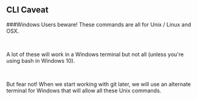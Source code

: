 ##  CLI Caveat

###Windows Users beware!
These commands are all for Unix / Linux and OSX.

<br/>

A lot of these will work in a Windows terminal but not all (unless you're using bash in Windows 10).
<!-- .element: class="align-left" -->

<br/>

But fear not! When we start working with git later, we will use an alternate terminal for Windows that will allow all these Unix commands.
<!-- .element: class="align-left" -->
